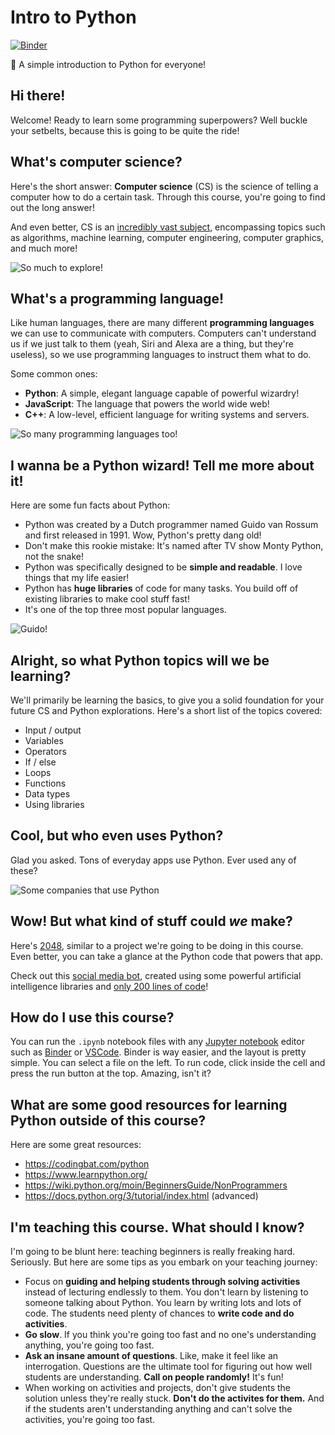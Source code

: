 # Intro to Python

[![Binder](https://mybinder.org/badge_logo.svg)](https://mybinder.org/v2/gh/LadueCS/Intro-to-Python/HEAD)

🐍 A simple introduction to Python for everyone!


## Hi there!

Welcome! Ready to learn some programming superpowers? Well buckle your setbelts, because this is going to be quite the ride!


## What's computer science?

Here's the short answer: **Computer science** (CS) is the science of telling a computer how to do a certain task. Through this course, you're going to find out the long answer!

And even better, CS is an [incredibly vast subject](https://en.wikipedia.org/wiki/Computer_science#Fields), encompassing topics such as algorithms, machine learning, computer engineering, computer graphics, and much more!

![So much to explore!](https://c1.staticflickr.com/5/4387/36231833334_3252f05552_b.jpg)


## What's a programming language!

Like human languages, there are many different **programming languages** we can use to communicate with computers. Computers can't understand us if we just talk to them (yeah, Siri and Alexa are a thing, but they're useless), so we use programming languages to instruct them what to do.

Some common ones:
- **Python**: A simple, elegant language capable of powerful wizardry!
- **JavaScript**: The language that powers the world wide web!
- **C++**: A low-level, efficient language for writing systems and servers.

![So many programming languages too!](https://gowithcode.com/wp-content/uploads/2021/04/top-programming-languages.jpg)


## I wanna be a Python wizard! Tell me more about it!

Here are some fun facts about Python:
- Python was created by a Dutch programmer named Guido van Rossum and first released in 1991. Wow, Python's pretty dang old!
- Don't make this rookie mistake: It's named after TV show Monty Python, not the snake!
- Python was specifically designed to be **simple and readable**. I love things that my life easier!
- Python has **huge libraries** of code for many tasks. You build off of existing libraries to make cool stuff fast!
- It's one of the top three most popular languages.

![Guido!](https://upload.wikimedia.org/wikipedia/commons/thumb/6/66/Guido_van_Rossum_OSCON_2006.jpg/320px-Guido_van_Rossum_OSCON_2006.jpg)


## Alright, so what Python topics will we be learning?

We'll primarily be learning the basics, to give you a solid foundation for your future CS and Python explorations. Here's a short list of the topics covered:
- Input / output
- Variables
- Operators
- If / else
- Loops
- Functions
- Data types
- Using libraries


## Cool, but who even uses Python?

Glad you asked. Tons of everyday apps use Python. Ever used any of these?

![Some companies that use Python](https://blog.electroica.com/wp-content/uploads/2020/01/python-in-tech-industry.jpg)


## Wow! But what kind of stuff could *we* make?

Here's [2048](https://repl.it/@Ta180m/2048#main.py), similar to a project we're going to be doing in this course. Even better, you can take a glance at the Python code that powers that app.

Check out this [social media bot](https://social.exozy.me/@ebooks/), created using some powerful artificial intelligence libraries and [only 200 lines of code](https://git.exozy.me/Ta180m/ebooks)!


## How do I use this course?

You can run the `.ipynb` notebook files with any [Jupyter notebook](https://jupyter.org/) editor such as [Binder](https://mybinder.org/v2/gh/LadueCS/Intro-to-Python/HEAD) or [VSCode](https://code.visualstudio.com/docs/datascience/jupyter-notebooks). Binder is way easier, and the layout is pretty simple. You can select a file on the left. To run code, click inside the cell and press the run button at the top. Amazing, isn't it?


## What are some good resources for learning Python outside of this course?

Here are some great resources:
- https://codingbat.com/python
- https://www.learnpython.org/
- https://wiki.python.org/moin/BeginnersGuide/NonProgrammers
- https://docs.python.org/3/tutorial/index.html (advanced)


## I'm teaching this course. What should I know?

I'm going to be blunt here: teaching beginners is really freaking hard. Seriously. But here are some tips as you embark on your teaching journey:
- Focus on **guiding and helping students through solving activities** instead of lecturing endlessly to them. You don't learn by listening to someone talking about Python. You learn by writing lots and lots of code. The students need plenty of chances to **write code and do activities**.
- **Go slow**. If you think you're going too fast and no one's understanding anything, you're going too fast.
- **Ask an insane amount of questions**. Like, make it feel like an interrogation. Questions are the ultimate tool for figuring out how well students are understanding. **Call on people randomly!** It's fun!
- When working on activities and projects, don't give students the solution unless they're really stuck. **Don't do the activites for them.** And if the students aren't understanding anything and can't solve the activities, you're going too fast.
